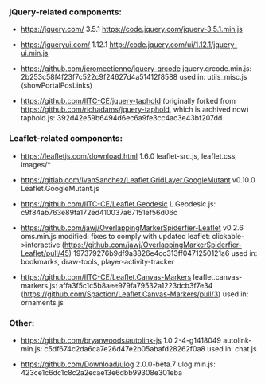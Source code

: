 ### jQuery-related components:

* https://jquery.com/
  3.5.1
  https://code.jquery.com/jquery-3.5.1.min.js

* https://jqueryui.com/
  1.12.1
  http://code.jquery.com/ui/1.12.1/jquery-ui.min.js

* https://github.com/jeromeetienne/jquery-qrcode
  jquery.qrcode.min.js: 2b253c58f4f23f7c522c9f24627d4a51412f8588
  used in: utils_misc.js (showPortalPosLinks)

* https://github.com/IITC-CE/jquery-taphold
  (originally forked from https://github.com/richadams/jquery-taphold, which is archived now)
  taphold.js: 392d42e59b6494d6ec6a9fe3cc4ac3e43bf207dd


### Leaflet-related components:

* https://leafletjs.com/download.html
  1.6.0
  leaflet-src.js, leaflet.css, images/*

* https://gitlab.com/IvanSanchez/Leaflet.GridLayer.GoogleMutant
  v0.10.0
  Leaflet.GoogleMutant.js

* https://github.com/IITC-CE/Leaflet.Geodesic
  L.Geodesic.js: c9f84ab763e89fa172ed410037a67151ef56d06c

* https://github.com/jawj/OverlappingMarkerSpiderfier-Leaflet
  v0.2.6
  oms.min.js
  modified: fixes to comply with updated leaflet: clickable->interactive (https://github.com/jawj/OverlappingMarkerSpiderfier-Leaflet/pull/45)
  197379276b9df9a3826e4cc313ff0471250121a6
  used in: bookmarks, draw-tools, player-activity-tracker

* https://github.com/IITC-CE/Leaflet.Canvas-Markers
  leaflet.canvas-markers.js: affa3f5c1c5b8aee979fa79532a1223dcb3f7e34
  (https://github.com/Spaction/Leaflet.Canvas-Markers/pull/3)
  used in: ornaments.js


### Other:

* https://github.com/bryanwoods/autolink-js
  1.0.2-4-g1418049
  autolink-min.js: c5df674c2da6ca7e26d47e2b05abafd28262f0a8
  used in: chat.js

* https://github.com/Download/ulog
  2.0.0-beta.7
  ulog.min.js: 423ce1c6dc1c8c2a2ecae13e6dbb99308e301eba

